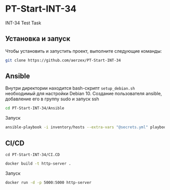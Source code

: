 # PT-Start-INT-34
INT-34 Test Task

## Установка и запуск

Чтобы установить и запустить проект, выполните следующие команды:

```bash
git clone https://github.com/aerzex/PT-Start-INT-34
```
## Ansible

Внутри директории находится bash-скрипт `setup_debian.sh` необходимый для настройки Debian 10. Создание пользователя ansible, добавление его в группу sudo и запуск ssh

```bash
cd PT-Start-INT-34/Ansible
```
 Запуск
```bash
ansible-playbook -i inventory/hosts --extra-vars "@secrets.yml" playbook.yml
```
## CI/CD
```bas
cd PT-Start-INT-34/CI.CD
```
```bash
docker build -t http-server .
```
 Запуск 
```bash
docker run -d -p 5000:5000 http-server
```

